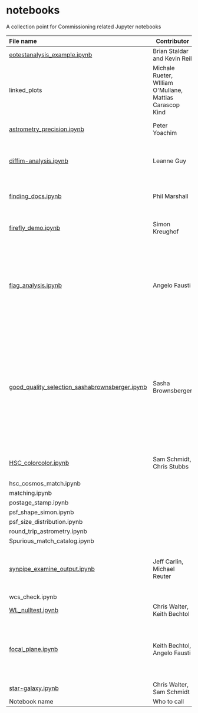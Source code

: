 # notebooks
A collection point for Commissioning related Jupyter notebooks


|File name     | Contributor     |Description      | 
|:--------------|-----------------|------------------|
| [eotestanalysis_example.ipynb](eotestanalysis_example.ipynb) | Brian Staldar and Kevin Reil | First try at PTC analysis |
|linked_plots| Michale Rueter, WIlliam O'Mullane, Mattias Carascop Kind|Contains notebooks using bokeh and holoviews including selection leading to a dynamic histogram|
| [astrometry_precision.ipynb](astrometry_precision.ipynb) | Peter Yoachim | estimate final survey astrometry precision |
| [diffim-analysis.ipynb](diffim-analysis.ipynb)|Leanne Guy        |This notebook pulls two images, makes a differnce inage and displays it in firefly.| 
| [finding_docs.ipynb](finding_docs.ipynb) | Phil Marshall | Cheat sheet for finding docs, plus how to use the `whereis` function. |
|[firefly_demo.ipynb](firefly_demo.ipynb)| Simon Kreughof | Shows you how to connect to firefly and show an image from an notebook|
| [flag_analysis.ipynb](flag_analysis.ipynb) | Angelo Fausti | Read a couple of patches from HSC reprocessing on HSC-I and HSC-Y filters, compute the fraction of objects rejected by each quality flag and plot them to find spatial patterns in the data |
| [good_quality_selection_sashabrownsberger.ipynb](good_quality_selection_sashabrownsberger.ipynb) | Sasha Brownsberger | Trims objects in user selected coadds based on user choice of flags for all of a user specified set of filters. Optionally, further trims based on object appearing as a star/galaxy.  Returns set of astropy tables. Should be merged with flag_analysis.ipynb. |
|[HSC_colorcolor.ipynb](HSC_colorcolor.ipynb)| Sam Schmidt, Chris Stubbs| Grabs grizy mags and errors in a single tract, plots colcol|
|hsc_cosmos_match.ipynb|||
|matching.ipynb||
|postage_stamp.ipynb||
|psf_shape_simon.ipynb||
|psf_size_distribution.ipynb||
|round_trip_astrometry.ipynb||
|Spurious_match_catalog.ipynb||
| [synpipe_examine_output.ipynb](synpipe_examine_output.ipynb) | Jeff Carlin, Michael Reuter | Beginning exploration of completeness as a function of magnitude using SynPipe outputs |
|wcs_check.ipynb||
| [WL_nulltest.ipynb](WL_nulltest.ipynb) | Chris Walter, Keith Bechtol | Null Tests for WL |
| [focal_plane.ipynb](focal_plane.ipynb) | Keith Bechtol, Angelo Fausti | Computing and visualizing performance metrics as a function of focal plane position for a set of individual visits |
| [star-galaxy.ipynb](star-galaxy.ipynb) | Chris Walter, Sam Schmidt | Star Galaxy Seperation |
| Notebook name | Who to call | What it does |


